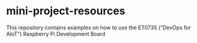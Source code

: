 # mini-project-resources

This repository contains examples on how to use the ET0735 ("DevOps for AIoT") Raspberry Pi Development Board
